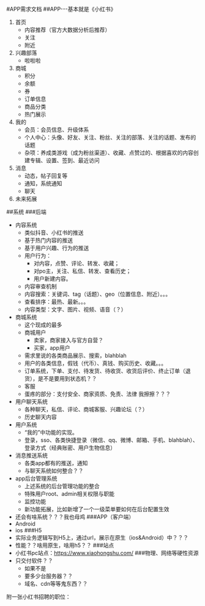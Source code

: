 #APP需求文档
##APP---基本就是《小红书》

1. 首页
    - 内容推荐（官方大数据分析后推荐）
    - 关注
    - 附近 
2. 兴趣部落
    - 啦啦啦
3. 商城
    - 积分
    - 余额
    - 券
    - 订单信息
    - 商品分类
    - 热门展示
4. 我的
    - 会员：会员信息、升级体系
    - 个人中心：头像、好友、关注、粉丝、关注的部落、关注的话题、发布的话题
    - 杂项：养成类游戏（成为粉丝渠道）、收藏、点赞过的、根据喜欢的内容创建专辑、设置、签到、最近访问
5. 消息
    - 动态，帖子回复等
    - 通知，系统通知
    - 聊天
6. 未来拓展

##系统
###后端
- 内容系统
    - 类似抖音、小红书的推送
    - 基于热门内容的推送
    - 基于用户兴趣、行为的推送
    - 用户行为：
        - 对内容，点赞、评论、转发、收藏；
        - 对po主，关注、私信、转发、查看历史；
        - 用户新建内容。
    - 内容审查机制
    - 内容搜索：关键词、tag（话题）、geo（位置信息、附近）。。。
    - 查看排序：最热、最新。。。
    - 内容类型：文字、图片、视频、语音（？）
- 商城系统
    - 这个现成的最多
    - 商城用户
        - 卖家，商家接入与官方自营？
        - 买家，app用户
    - 需求里说的各类商品展示、搜索，blahblah
    - 用户的各类信息，假钱（代币）、真钱、购买历史、收藏。。。
    - 订单系统，下单、支付、待发货、待收货、收货后评价、终止订单（退货），是不是要用到状态机？？
    - 客服
    - 蛋疼的部分：支付安全、商家资质、免责、法律  我擦擦？？？
- 用户聊天系统
    - 各种聊天，私信、评论、商城客服、兴趣论坛（？）
    - 历史聊天内容
- 用户系统
    - “我的”中功能的实现。
    - 登录，sso、各类快捷登录（微信、qq、微博、邮箱、手机、blahblah）、登录方式（经典账密、用户生物信息）
- 消息推送系统
    - 各类app都有的推送，通知
    - 与聊天系统如何整合？？
- app后台管理系统
    - 上述系统的后台管理功能的整合
    - 特殊用户root、admin相关权限与职能
    - 监控功能
    - 新功能拓展，比如新增了一个一级菜单要如何在后台配置生效
- 还会有啥系统？？？我也母鸡
###APP（客户端）
- Android
- ios
###H5
- 实际业务逻辑写到H5上，通过url，展示在原生（ios&Android）中？？？
- 性能？？啥用原生，啥用h5？？
###站点
- 小红书pc站点：https://www.xiaohongshu.com/
###物理、网络等硬性资源
- 只交付软件？？
    - 如果不是
    - 要多少台服务器？？
    - 域名、cdn等等鬼东西？？
    
附一张小红书招聘的职位：
